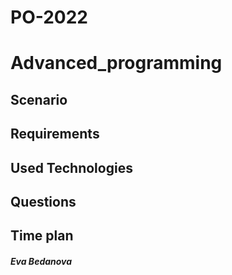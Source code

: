 # PO-2022
# Advanced_programming
## Scenario



## Requirements


## Used Technologies


## Questions


## Time plan
##### Eva Bedanova
